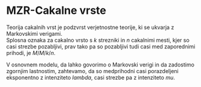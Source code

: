 # MZR-Cakalne vrste

Teorija cakalnih vrst je podzvrst verjetnostne teorije, ki se ukvarja z Markovskimi verigami.  
Splosna oznaka za cakalno vrsto s $k$ strezniki in $n$ cakalnimi mesti, kjer so casi strezbe pozabljivi, prav tako pa so pozabljivi tudi casi med zaporednimi prihodi, je $M/M/k/n$.  

V osnovnem modelu, da lahko govorimo o Markovski verigi in da zadostimo zgornjim lastnostim, zahtevamo, da so medprihodni casi porazdeljeni eksponentno z intenziteto $lambda$, casi strezbe pa z intenziteto $mu$.  

